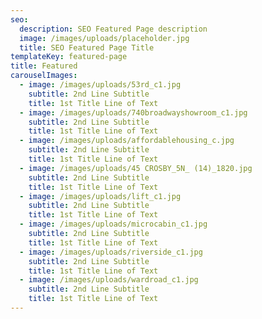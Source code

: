 ```yaml
---
seo:
  description: SEO Featured Page description
  image: /images/uploads/placeholder.jpg
  title: SEO Featured Page Title
templateKey: featured-page
title: Featured
carouselImages:
  - image: /images/uploads/53rd_c1.jpg
    subtitle: 2nd Line Subtitle
    title: 1st Title Line of Text
  - image: /images/uploads/740broadwayshowroom_c1.jpg
    subtitle: 2nd Line Subtitle
    title: 1st Title Line of Text
  - image: /images/uploads/affordablehousing_c.jpg
    subtitle: 2nd Line Subtitle
    title: 1st Title Line of Text
  - image: /images/uploads/45 CROSBY_5N_ (14)_1820.jpg
    subtitle: 2nd Line Subtitle
    title: 1st Title Line of Text
  - image: /images/uploads/lift_c1.jpg
    subtitle: 2nd Line Subtitle
    title: 1st Title Line of Text
  - image: /images/uploads/microcabin_c1.jpg
    subtitle: 2nd Line Subtitle
    title: 1st Title Line of Text
  - image: /images/uploads/riverside_c1.jpg
    subtitle: 2nd Line Subtitle
    title: 1st Title Line of Text
  - image: /images/uploads/wardroad_c1.jpg
    subtitle: 2nd Line Subtitle
    title: 1st Title Line of Text
---
```



